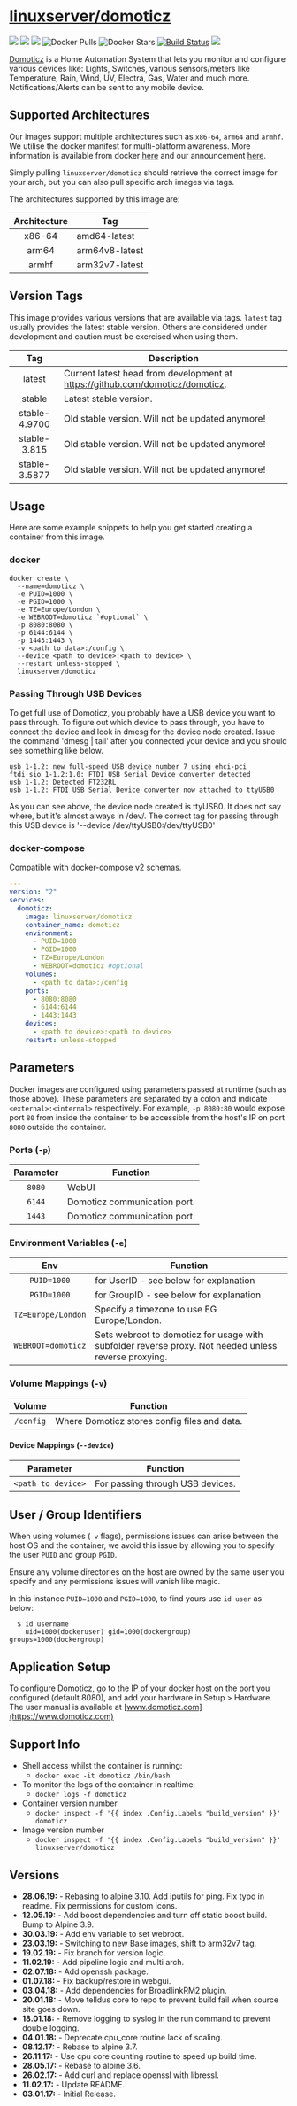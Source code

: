 # [linuxserver/domoticz](https://github.com/linuxserver/docker-domoticz)

[![](https://img.shields.io/discord/354974912613449730.svg?logo=discord&label=LSIO%20Discord&style=flat-square)](https://discord.gg/YWrKVTn)
[![](https://images.microbadger.com/badges/version/linuxserver/domoticz.svg)](https://microbadger.com/images/linuxserver/domoticz "Get your own version badge on microbadger.com")
[![](https://images.microbadger.com/badges/image/linuxserver/domoticz.svg)](https://microbadger.com/images/linuxserver/domoticz "Get your own version badge on microbadger.com")
![Docker Pulls](https://img.shields.io/docker/pulls/linuxserver/domoticz.svg)
![Docker Stars](https://img.shields.io/docker/stars/linuxserver/domoticz.svg)
[![Build Status](https://ci.linuxserver.io/buildStatus/icon?job=Docker-Pipeline-Builders/docker-domoticz/master)](https://ci.linuxserver.io/job/Docker-Pipeline-Builders/job/docker-domoticz/job/master/)
[![](https://lsio-ci.ams3.digitaloceanspaces.com/linuxserver/domoticz/latest/badge.svg)](https://lsio-ci.ams3.digitaloceanspaces.com/linuxserver/domoticz/latest/index.html)

[Domoticz](https://www.domoticz.com) is a Home Automation System that lets you monitor and configure various devices like: Lights, Switches, various sensors/meters like Temperature, Rain, Wind, UV, Electra, Gas, Water and much more. Notifications/Alerts can be sent to any mobile device.

## Supported Architectures

Our images support multiple architectures such as `x86-64`, `arm64` and `armhf`. We utilise the docker manifest for multi-platform awareness. More information is available from docker [here](https://github.com/docker/distribution/blob/master/docs/spec/manifest-v2-2.md#manifest-list) and our announcement [here](https://blog.linuxserver.io/2019/02/21/the-lsio-pipeline-project/). 

Simply pulling `linuxserver/domoticz` should retrieve the correct image for your arch, but you can also pull specific arch images via tags.

The architectures supported by this image are:

| Architecture | Tag |
| :----: | --- |
| x86-64 | amd64-latest |
| arm64 | arm64v8-latest |
| armhf | arm32v7-latest |

## Version Tags

This image provides various versions that are available via tags. `latest` tag usually provides the latest stable version. Others are considered under development and caution must be exercised when using them.

| Tag | Description |
| :----: | --- |
| latest | Current latest head from development at https://github.com/domoticz/domoticz. |
| stable | Latest stable version. |
| stable-4.9700 | Old stable version. Will not be updated anymore! |
| stable-3.815 | Old stable version. Will not be updated anymore! |
| stable-3.5877 | Old stable version. Will not be updated anymore! |

## Usage

Here are some example snippets to help you get started creating a container from this image.

### docker

```
docker create \
  --name=domoticz \
  -e PUID=1000 \
  -e PGID=1000 \
  -e TZ=Europe/London \
  -e WEBROOT=domoticz `#optional` \
  -p 8080:8080 \
  -p 6144:6144 \
  -p 1443:1443 \
  -v <path to data>:/config \
  --device <path to device>:<path to device> \
  --restart unless-stopped \
  linuxserver/domoticz
```

### Passing Through USB Devices

To get full use of Domoticz, you probably have a USB device you want to pass through. To figure out which device to pass through, you have to connect the device and look in dmesg for the device node created. Issue the command 'dmesg | tail' after you connected your device and you should see something like below.

```
usb 1-1.2: new full-speed USB device number 7 using ehci-pci
ftdi_sio 1-1.2:1.0: FTDI USB Serial Device converter detected
usb 1-1.2: Detected FT232RL
usb 1-1.2: FTDI USB Serial Device converter now attached to ttyUSB0
```
As you can see above, the device node created is ttyUSB0. It does not say where, but it's almost always in /dev/. The correct tag for passing through this USB device is '--device /dev/ttyUSB0:/dev/ttyUSB0'


### docker-compose

Compatible with docker-compose v2 schemas.

```yaml
---
version: "2"
services:
  domoticz:
    image: linuxserver/domoticz
    container_name: domoticz
    environment:
      - PUID=1000
      - PGID=1000
      - TZ=Europe/London
      - WEBROOT=domoticz #optional
    volumes:
      - <path to data>:/config
    ports:
      - 8080:8080
      - 6144:6144
      - 1443:1443
    devices:
      - <path to device>:<path to device>
    restart: unless-stopped
```

## Parameters

Docker images are configured using parameters passed at runtime (such as those above). These parameters are separated by a colon and indicate `<external>:<internal>` respectively. For example, `-p 8080:80` would expose port `80` from inside the container to be accessible from the host's IP on port `8080` outside the container.

### Ports (`-p`)

| Parameter | Function |
| :----: | --- |
| `8080` | WebUI |
| `6144` | Domoticz communication port. |
| `1443` | Domoticz communication port. |


### Environment Variables (`-e`)

| Env | Function |
| :----: | --- |
| `PUID=1000` | for UserID - see below for explanation |
| `PGID=1000` | for GroupID - see below for explanation |
| `TZ=Europe/London` | Specify a timezone to use EG Europe/London. |
| `WEBROOT=domoticz` | Sets webroot to domoticz for usage with subfolder reverse proxy. Not needed unless reverse proxying. |

### Volume Mappings (`-v`)

| Volume | Function |
| :----: | --- |
| `/config` | Where Domoticz stores config files and data. |

#### Device Mappings (`--device`)
| Parameter | Function |
| :-----:   | --- |
| `<path to device>` | For passing through USB devices. |


## User / Group Identifiers

When using volumes (`-v` flags), permissions issues can arise between the host OS and the container, we avoid this issue by allowing you to specify the user `PUID` and group `PGID`.

Ensure any volume directories on the host are owned by the same user you specify and any permissions issues will vanish like magic.

In this instance `PUID=1000` and `PGID=1000`, to find yours use `id user` as below:

```
  $ id username
    uid=1000(dockeruser) gid=1000(dockergroup) groups=1000(dockergroup)
```

## Application Setup

To configure Domoticz, go to the IP of your docker host on the port you configured (default 8080), and add your hardware in Setup > Hardware.
The user manual is available at [www.domoticz.com](https://www.domoticz.com)



## Support Info

* Shell access whilst the container is running: 
  * `docker exec -it domoticz /bin/bash`
* To monitor the logs of the container in realtime: 
  * `docker logs -f domoticz`
* Container version number 
  * `docker inspect -f '{{ index .Config.Labels "build_version" }}' domoticz`
* Image version number
  * `docker inspect -f '{{ index .Config.Labels "build_version" }}' linuxserver/domoticz`

## Versions

* **28.06.19:** - Rebasing to alpine 3.10. Add iputils for ping. Fix typo in readme. Fix permissions for custom icons.
* **12.05.19:** - Add boost dependencies and turn off static boost build. Bump to Alpine 3.9.
* **30.03.19:** - Add env variable to set webroot.
* **23.03.19:** - Switching to new Base images, shift to arm32v7 tag.
* **19.02.19:** - Fix branch for version logic.
* **11.02.19:** - Add pipeline logic and multi arch.
* **02.07.18:** - Add openssh package.
* **01.07.18:** - Fix backup/restore in webgui.
* **03.04.18:** - Add dependencies for BroadlinkRM2 plugin.
* **20.01.18:** - Move telldus core to repo to prevent build fail when source site goes down.
* **18.01.18:** - Remove logging to syslog in the run command to prevent double logging.
* **04.01.18:** - Deprecate cpu_core routine lack of scaling.
* **08.12.17:** - Rebase to alpine 3.7.
* **26.11.17:** - Use cpu core counting routine to speed up build time.
* **28.05.17:** - Rebase to alpine 3.6.
* **26.02.17:** - Add curl and replace openssl with libressl.
* **11.02.17:** - Update README.
* **03.01.17:** - Initial Release.
